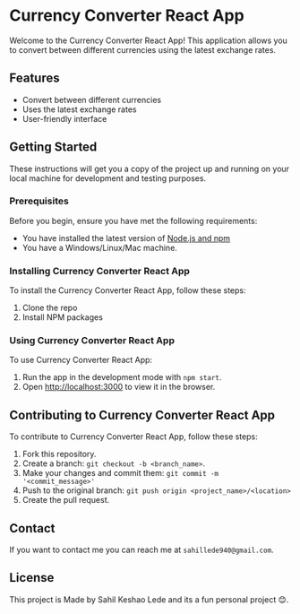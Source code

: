 # Currency Converter React App

Welcome to the Currency Converter React App! This application allows you to convert between different currencies using the latest exchange rates.

## Features

- Convert between different currencies
- Uses the latest exchange rates
- User-friendly interface

## Getting Started

These instructions will get you a copy of the project up and running on your local machine for development and testing purposes.

### Prerequisites

Before you begin, ensure you have met the following requirements:

- You have installed the latest version of [Node.js and npm](https://nodejs.org/en/download/)
- You have a Windows/Linux/Mac machine.

### Installing Currency Converter React App

To install the Currency Converter React App, follow these steps:

1. Clone the repo
2. Install NPM packages

### Using Currency Converter React App

To use Currency Converter React App:

1. Run the app in the development mode with `npm start`.
2. Open [http://localhost:3000](http://localhost:3000) to view it in the browser.

## Contributing to Currency Converter React App

To contribute to Currency Converter React App, follow these steps:

1. Fork this repository.
2. Create a branch: `git checkout -b <branch_name>`.
3. Make your changes and commit them: `git commit -m '<commit_message>'`
4. Push to the original branch: `git push origin <project_name>/<location>`
5. Create the pull request.

## Contact

If you want to contact me you can reach me at `sahillede940@gmail.com`.

## License

This project is Made by Sahil Keshao Lede and its a fun personal project 😊.